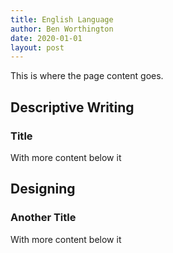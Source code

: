 ```yaml
---
title: English Language
author: Ben Worthington
date: 2020-01-01
layout: post
---
```


This is where the page content goes.

## Descriptive Writing

### Title

With more content below it

## Designing

### Another Title

With more content below it
